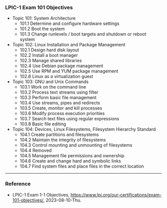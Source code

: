 ### LPIC-1 Exam 101 Objectives

* Topic 101: System Architecture
  * 101.1 Determine and configure hardware settings
  * 101.2 Boot the system
  * 101.3 Change runlevels / boot targets and shutdown or reboot system
* Topic 102: Linux Installation and Package Management
  * 102.1 Design hard disk layout
  * 102.2 Install a boot manager
  * 102.3 Manage shared libraries
  * 102.4 Use Debian package management
  * 102.5 Use RPM and YUM package management
  * 102.6 Linux as a virtualization guest
* Topic 103: GNU and Unix Commands
  * 103.1 Work on the command line
  * 103.2 Process text streams using filter
  * 103.3 Perform basic file management
  * 103.4 Use streams, pipes and redirects
  * 103.5 Create, monitor and kill processes
  * 103.6 Modify process execution priorities
  * 103.7 Search text files using regular expressions
  * 103.8 Basic file editing
* Topic 104: Devices, Linux Filesystems, Filesystem Hierarchy Standard
  * 104.1 Create partitions and filesystems
  * 104.2 Maintain the integrity of filesystems
  * 104.3 Control mounting and unmounting of filesystems
  * 104.4 Removed
  * 104.5 Management file permissions and ownership
  * 104.6 Create and change hard and symbolic links
  * 104.7 Find system files and place files in the correct location

---

### Reference
- LPIC-1 Exam 1-1 Objectives, https://www.lpi.org/our-certifications/exam-101-objectives/, 2023-08-10-Thu.
